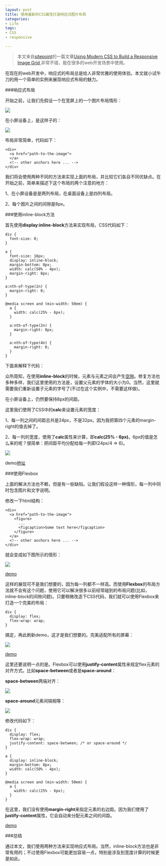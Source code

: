 ```yaml
---
layout: post
title: 使用最新的CSS属性打造响应式图片布局
categories:
- Life
tags:
- CSS
- responsive

---
```


> 本文来自[sitepoint](http://www.sitepoint.com/)的一篇文章[Using Modern CSS to Build a Responsive Image Grid](http://www.sitepoint.com/using-modern-css-to-build-a-responsive-image-grid),非常不错，能在很多的web开发场景中使用。

在现在的web开发中，响应式的布局总是给人非常优雅的使用体验。本文就小试牛刀的用一个简单的实例来展现响应式布局的魅力。

###响应式布局

开始之前，让我们先假设一个在宽屏上的一个图片布局情形：

![](http://ww4.sinaimg.cn/large/0060lm7Tgw1f22p7cqzwvj30m80bdadd.jpg)

在小屏设备上，是这样子的：

![](http://ww4.sinaimg.cn/large/0060lm7Tgw1f22p7dmebmj30m80aztcv.jpg)

布局非常简单，代码如下：

	<div>
	  <a href="path-to-the-image">
	  </a>
	  <!-- other anchors here ... -->
	</div>

我们将会使用两种不同的方法来实现上面的布局，并比较它们各自不同优缺点。在开始之前，简单来描述下这个布局的两个注意的地方：

1、在小屏设备是是两列布局，在桌面设备上是四列布局。

2、每个图片之间的间隙是8px。

###使用inline-block方法

首先使用**display:inline-block**方法来实现布局，CSS代码如下：


```
div {
  font-size: 0;
}

a {
  font-size: 16px; 
  display: inline-block;
  margin-bottom: 8px;
  width: calc(50% - 4px);
  margin-right: 8px;
}

a:nth-of-type(2n) {
  margin-right: 0;
}

@media screen and (min-width: 50em) {
  a {
    width: calc(25% - 6px);
  }

  a:nth-of-type(2n) {
    margin-right: 8px;
  }

  a:nth-of-type(4n) {
    margin-right: 0;
  }
}
```

下面来解释下代码：

众所周知，在使用**inline-block**的时候，元素与元素之间会产生[空隙](https://css-tricks.com/fighting-the-space-between-inline-block-elements/)。修复方法也多种多样，我们这里使用的方法是，设置父元素的字体的大小为0。当然，这里就需要我们重新设置子元素的字号了(不过在这个实例中，不需要这样做)。

在小屏设备上，仍然要保持8px的间距。

这里我们使用了CSS中的**calc**来设置元素的宽度：

1、每一列之间的间距总共是24px，不是32px。因为我把第四个元素的margin-right的值去掉了。

2、每一列的宽度，使用了**calc**属性来计算，即**calc(25% - 6px)**。6px的值是怎么来的呢？很简单：把间距平均分配给每一列即(24px/4 => 6)。

![](http://ww3.sinaimg.cn/large/0060lm7Tgw1f22p7ev0qhj30m80axn1f.jpg)

demo[地址](http://codepen.io/SitePoint/pen/XXEmXj)

###使用Flexbox

上面的解决方法也不赖，但是有一些缺陷。让我们假设这样一种情形，每一列中同时包含图片和文字说明。

修改一下html结构：

	<div>
	  <a href="path-to-the-image">
	    <figure>
	      ...
	      <figcaption>Some text here</figcaption>
	    </figure>
	  </a>
	  <!-- other anchors here ... -->
	</div>

就会变成如下图所示的情形：

![](http://ww1.sinaimg.cn/large/0060lm7Tgw1f22p7edo0kj30m80bagov.jpg
)

[demo](http://codepen.io/SitePoint/pen/yeKYJN)

这样的展现可不是我们想要的，因为每一列都不一样高。而使用**Flexbox**的布局方法就不会有这个问题，使用它可以解决很多以前经常碰到的布局问题(比如，inline-block的间隙问题)。只要稍微改造下CSS代码，我们就可以使用Flexbox来打造一个完美的布局：


```
div {
  display: flex;
  flex-wrap: wrap;
}
```

搞定，再此刷新demo，这才是我们想要的。完美适配所有的屏幕：

![](http://ww2.sinaimg.cn/large/0060lm7Tgw1f22p7fb8g3j30g80gmdj0.jpg)

[demo](http://codepen.io/SitePoint/pen/bEvVqP)

这里还要说明一点的是。Flexbox可以使用**justify-content**属性来规定flex元素的对齐方式。比如**space-between**或者是**space-around**：

**space-between**两端对齐：

![](http://ww2.sinaimg.cn/large/0060lm7Tgw1f22p7g3607j30m80bh41g.jpg)

**space-around**元素间隔相等：

![](http://ww2.sinaimg.cn/large/0060lm7Tgw1f22p7hlrocj30m80bm773.jpg)

修改代码如下：


```
div {
  display: flex;
  flex-wrap: wrap;
  justify-content: space-between; /* or space-around */
} 

a {
  display: inline-block;
  margin-bottom: 8px;
  width: calc(50% - 4px);
}

@media screen and (min-width: 50em) {
  a {
    width: calc(25% - 6px);
  }
}
```

在这里，我们没有使用**margin-right**来指定元素的右边距。因为我们使用了**justify-content**属性，它会自动来分配元素之间的间距。

[demo](http://codepen.io/SitePoint/pen/RrMWjq)

###总结

通过本文，我们使用两种方法来实现响应式布局。当然，inline-block方法也是非常有用的；不过使用Flexbox可能更加容易一点，特别是涉及到宽度计算的时候更是如此。





